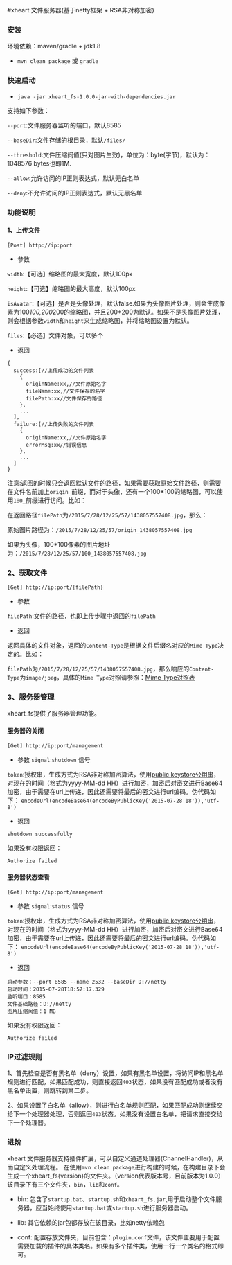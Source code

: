 #xheart 文件服务器(基于netty框架 + RSA非对称加密)

### 安装

环境依赖：maven/gradle + jdk1.8

* `mvn clean package` 或 `gradle`

### 快速启动

* `java -jar xheart_fs-1.0.0-jar-with-dependencies.jar`

支持如下参数：

`--port`:文件服务器监听的端口，默认8585

`--baseDir`:文件存储的根目录，默认`/files/`

`--threshold`:文件压缩阀值(只对图片生效)，单位为：byte(字节)，默认为：1048576 bytes也即1M.

`--allow`:允许访问的IP正则表达式，默认无白名单

`--deny`:不允许访问的IP正则表达式，默认无黑名单

### 功能说明

#### 1、上传文件
```
[Post] http://ip:port
```

* 参数

`width`:【可选】缩略图的最大宽度，默认100px

`height`:【可选】缩略图的最大高度，默认100px

`isAvatar`:【可选】是否是头像处理，默认false.如果为头像图片处理，则会生成像素为100*100,200*200的缩略图，并且200*200为默认。如果不是头像图片处理，则会根据参数`width`和`height`来生成缩略图，并将缩略图设置为默认。

`files`:【必选】文件对象，可以多个

* 返回

```
{
  success:[//上传成功的文件列表
    {
      originName:xx,//文件原始名字
      fileName:xx,//文件保存的名字
      filePath:xx//文件保存的路径
    },
    ...
  ],
  failure:[//上传失败的文件列表
    {
      originName:xx,//文件原始名字
      errorMsg:xx//错误信息
    },
    ...
  ]
}
```

注意:返回的时候只会返回默认文件的路径，如果需要获取原始文件路径，则需要在文件名前加上`origin_`前缀，而对于头像，还有一个100*100的缩略图，可以使用`100_`前缀进行访问。比如：

在返回路径`filePath`为`/2015/7/28/12/25/57/1438057557408.jpg`，那么：
    
   原始图片路径为：`/2015/7/28/12/25/57/origin_1438057557408.jpg`
  
   如果为头像，100*100像素的图片地址为：`/2015/7/28/12/25/57/100_1438057557408.jpg`

### 2、获取文件

```
[Get] http://ip:port/{filePath}
```

* 参数

`filePath`:文件的路径，也即上传步骤中返回的`filePath`

* 返回

返回具体的文件对象，返回的`Content-Type`是根据文件后缀名对应的`Mime Type`决定的。比如：

`filePath`为`/2015/7/28/12/25/57/1438057557408.jpg`，那么响应的`Content-Type`为`image/jpeg`，具体的`Mime Type`对照请参照：[Mime Type对照表](http://www.w3school.com.cn/media/media_mimeref.asp)

### 3、服务器管理

xheart_fs提供了服务器管理功能。

#### 服务器的关闭

```
[Get] http://ip:port/management
```

* 参数
`signal`:`shutdown` 信号

`token`:授权串，生成方式为RSA非对称加密算法，使用[public.keystore公钥串](https://git.oschina.net/gavincook/xheart_fs/blob/master/src/main/resources/public.keystore)，对现在的时间（格式为yyyy-MM-dd HH）进行加密，加密后对密文进行Base64加密，由于需要在url上传递，因此还需要将最后的密文进行url编码。伪代码如下：
`encodeUrl(encodeBase64(encodeByPublicKey('2015-07-28 18')),'utf-8')`

* 返回

`shutdown successfully`

如果没有权限返回：

`Authorize failed`

#### 服务器状态查看


```
[Get] http://ip:port/management
```

* 参数
`signal`:`status` 信号

`token`:授权串，生成方式为RSA非对称加密算法，使用[public.keystore公钥串](https://git.oschina.net/gavincook/xheart_fs/blob/master/src/main/resources/public.keystore)，对现在的时间（格式为yyyy-MM-dd HH）进行加密，加密后对密文进行Base64加密，由于需要在url上传递，因此还需要将最后的密文进行url编码。伪代码如下：
`encodeUrl(encodeBase64(encodeByPublicKey('2015-07-28 18')),'utf-8')`

* 返回

```
启动参数：--port 8585 --name 2532 --baseDir D://netty 
启动时间：2015-07-28T18:57:17.329
监听端口：8585
文件基础路径：D://netty
图片压缩阀值：1 MB
```

如果没有权限返回：

`Authorize failed`


### IP过滤规则

1、首先检查是否有黑名单（deny）设置，如果有黑名单设置，将访问IP和黑名单规则进行匹配，如果匹配成功，则直接返回`403`状态，如果没有匹配成功或者没有黑名单设置，则跳转到第二步。

2、如果设置了白名单（allow），则进行白名单规则匹配，如果匹配成功则继续交给下一个处理器处理，否则返回`403`状态。如果没有设置白名单，把请求直接交给下一个处理器。

### 进阶
xheart 文件服务器支持插件扩展，可以自定义通道处理器(ChannelHandler)，从而自定义处理流程。
在使用`mvn clean package`进行构建的时候，在构建目录下会生成一个xheart_fs{version}的文件夹。（version代表版本号，目前版本为1.0.0）
该目录下有三个文件夹，`bin`，`lib`和`conf`。

* bin: 包含了`startup.bat`、`startup.sh`和`xheart_fs.jar`,用于启动整个文件服务器，应当始终使用`startup.bat`或`startup.sh`进行服务器启动。

* lib: 其它依赖的jar包都存放在该目录，比如netty依赖包

* conf: 配置存放文件夹，目前包含：`plugin.conf`文件，该文件主要用于配置需要加载的插件的具体类名。如果有多个插件类，使用一行一个类名的格式即可。


